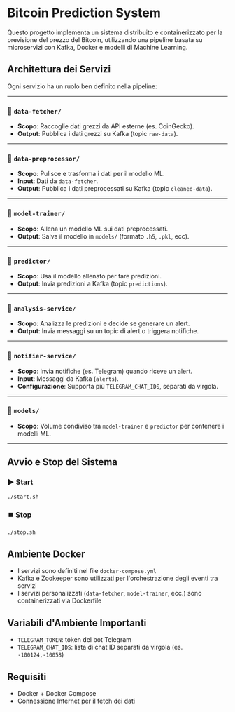 # Bitcoin Prediction System

Questo progetto implementa un sistema distribuito e containerizzato per la previsione del prezzo del Bitcoin, utilizzando una pipeline basata su microservizi con Kafka, Docker e modelli di Machine Learning.

## Architettura dei Servizi

Ogni servizio ha un ruolo ben definito nella pipeline:

---

### 📁 `data-fetcher/`
- **Scopo**: Raccoglie dati grezzi da API esterne (es. CoinGecko).
- **Output**: Pubblica i dati grezzi su Kafka (topic `raw-data`).

---

### 📁 `data-preprocessor/`
- **Scopo**: Pulisce e trasforma i dati per il modello ML.
- **Input**: Dati da `data-fetcher`.
- **Output**: Pubblica i dati preprocessati su Kafka (topic `cleaned-data`).

---

### 📁 `model-trainer/`
- **Scopo**: Allena un modello ML sui dati preprocessati.
- **Output**: Salva il modello in `models/` (formato `.h5`, `.pkl`, ecc).

---

### 📁 `predictor/`
- **Scopo**: Usa il modello allenato per fare predizioni.
- **Output**: Invia predizioni a Kafka (topic `predictions`).

---

### 📁 `analysis-service/`
- **Scopo**: Analizza le predizioni e decide se generare un alert.
- **Output**: Invia messaggi su un topic di alert o triggera notifiche.

---

### 📁 `notifier-service/`
- **Scopo**: Invia notifiche (es. Telegram) quando riceve un alert.
- **Input**: Messaggi da Kafka (`alerts`).
- **Configurazione**: Supporta più `TELEGRAM_CHAT_IDS`, separati da virgola.

---

### 📁 `models/`
- **Scopo**: Volume condiviso tra `model-trainer` e `predictor` per contenere i modelli ML.

---

## Avvio e Stop del Sistema

### ▶️ Start
```bash
./start.sh
```

### ⏹️ Stop
```bash
./stop.sh
```

## Ambiente Docker
- I servizi sono definiti nel file `docker-compose.yml`
- Kafka e Zookeeper sono utilizzati per l'orchestrazione degli eventi tra servizi
- I servizi personalizzati (`data-fetcher`, `model-trainer`, ecc.) sono containerizzati via Dockerfile

## Variabili d'Ambiente Importanti
- `TELEGRAM_TOKEN`: token del bot Telegram
- `TELEGRAM_CHAT_IDS`: lista di chat ID separati da virgola (es. `-100124,-10058`)

## Requisiti
- Docker + Docker Compose
- Connessione Internet per il fetch dei dati


